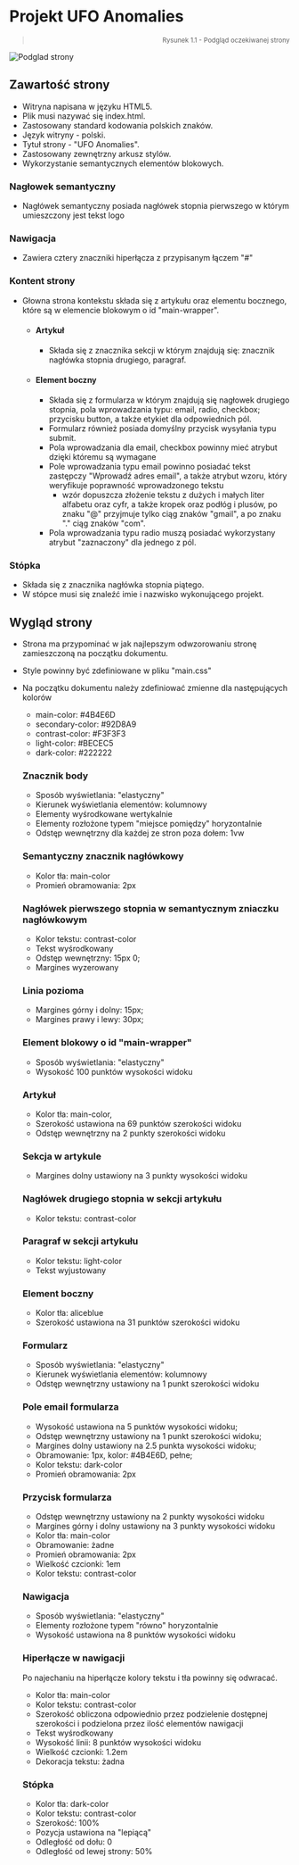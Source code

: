 # Projekt UFO Anomalies

> <div align="right"><sub>Rysunek 1.1 - Podgląd oczekiwanej strony</sub></div>

![Podglad strony](https://user-images.githubusercontent.com/125214141/219973113-32066abc-86c5-4c45-af70-4fb416f73e57.png)

## Zawartość strony

  - Witryna napisana w języku HTML5.
  - Plik musi nazywać się index.html.
  - Zastosowany standard kodowania polskich znaków.
  - Język witryny - polski.
  - Tytuł strony - "UFO Anomalies".
  - Zastosowany zewnętrzny arkusz stylów.
  - Wykorzystanie semantycznych elementów blokowych.
  ### Nagłowek semantyczny
  - Nagłówek semantyczny posiada nagłówek stopnia pierwszego w którym umieszczony jest tekst logo 
  ### Nawigacja
  - Zawiera cztery znaczniki hiperłącza z przypisanym łączem "#"
  ### Kontent strony
  - Głowna strona kontekstu składa się z artykułu oraz elementu bocznego, które są w elemencie blokowym o id "main-wrapper".
    - #### Artykuł
      - Składa się z znacznika sekcji w którym znajdują się: znacznik nagłówka stopnia drugiego, paragraf.
    - #### Element boczny
      - Składa się z formularza w którym znajdują się nagłowek drugiego stopnia, pola wprowadzania typu: email, radio, checkbox; przycisku button, a także etykiet dla odpowiednich pól.
      - Formularz również posiada domyślny przycisk wysyłania typu submit.
      - Pola wprowadzania dla email, checkbox powinny mieć atrybut dzięki któremu są wymagane
      - Pole wprowadzania typu email powinno posiadać tekst zastępczy "Wprowadź adres email", a także atrybut wzoru, który weryfikuje poprawność wprowadzonego tekstu
        - wzór dopuszcza złożenie tekstu z dużych i małych liter alfabetu oraz cyfr, a także kropek oraz podłóg i plusów, po znaku "@" przyjmuje tylko ciąg znaków "gmail", a po znaku "." ciąg znaków "com".
      - Pola wprowadzania typu radio muszą posiadać wykorzystany atrybut "zaznaczony" dla jednego z pól.
  ### Stópka
  - Składa się z znacznika nagłówka stopnia piątego.
  - W stópce musi się znaleźć imie i nazwisko wykonującego projekt.

## Wygląd strony

- Strona ma przypominać w jak najlepszym odwzorowaniu stronę zamieszczoną na początku dokumentu.
- Style powinny być zdefiniowane w pliku "main.css"
- Na początku dokumentu należy zdefiniować zmienne dla następujących kolorów
  - main-color: #4B4E6D
  - secondary-color: #92D8A9
  - contrast-color: #F3F3F3
  - light-color: #BECEC5
  - dark-color: #222222


  ### Znacznik body
  - Sposób wyświetlania: "elastyczny"
  - Kierunek wyświetlania elementów: kolumnowy
  - Elementy wyśrodkowane wertykalnie
  - Elementy rozłożone typem "miejsce pomiędzy" horyzontalnie
  - Odstęp wewnętrzny dla każdej ze stron poza dołem: 1vw

  ### Semantyczny znacznik nagłówkowy
  - Kolor tła: main-color
  - Promień obramowania: 2px

  ### Nagłówek pierwszego stopnia w semantycznym zniaczku nagłówkowym
  - Kolor tekstu: contrast-color
  - Tekst wyśrodkowany
  - Odstęp wewnętrzny: 15px 0;
  - Margines wyzerowany
  ### Linia pozioma
  - Margines górny i dolny: 15px;
  - Margines prawy i lewy: 30px;

  ### Element blokowy o id "main-wrapper"
  - Sposób wyświetlania: "elastyczny"
  - Wysokość 100 punktów wysokości widoku

  ### Artykuł
  - Kolor tła: main-color,
  - Szerokość ustawiona na 69 punktów szerokości widoku
  - Odstęp wewnętrzny na 2 punkty szerokości widoku

  ### Sekcja w artykule
  - Margines dolny ustawiony na 3 punkty wysokości widoku

  ### Nagłówek drugiego stopnia w sekcji artykułu
  - Kolor tekstu: contrast-color

  ### Paragraf w sekcji artykułu
  - Kolor tekstu: light-color
  - Tekst wyjustowany

  ### Element boczny
  - Kolor tła: aliceblue
  - Szerokość ustawiona na 31 punktów szerokości widoku

  ### Formularz
  - Sposób wyświetlania: "elastyczny"
  - Kierunek wyświetlania elementów: kolumnowy
  - Odstęp wewnętrzny ustawiony na 1 punkt szerokości widoku

  ### Pole email formularza
  - Wysokość ustawiona na 5 punktów wysokości widoku;
  - Odstęp wewnętrzny ustawiony na 1 punkt szerokości widoku;
  - Margines dolny ustawiony na 2.5 punkta wysokości widoku;
  - Obramowanie: 1px, kolor: #4B4E6D, pełne;
  - Kolor tekstu: dark-color
  - Promień obramowania: 2px

  ### Przycisk formularza
  - Odstęp wewnętrzny ustawiony na 2 punkty wysokości widoku
  - Margines górny i dolny ustawiony na 3 punkty wysokości widoku
  - Kolor tła: main-color
  - Obramowanie: żadne
  - Promień obramowania: 2px
  - Wielkość czcionki: 1em
  - Kolor tekstu: contrast-color

  ### Nawigacja
  - Sposób wyświetlania: "elastyczny"
  - Elementy rozłożone typem "równo" horyzontalnie
  - Wysokość ustawiona na 8 punktów wysokości widoku

  ### Hiperłącze w nawigacji
  Po najechaniu na hiperłącze kolory tekstu i tła powinny się odwracać.
  - Kolor tła: main-color
  - Kolor tekstu: contrast-color
  - Szerokość obliczona odpowiednio przez podzielenie dostępnej szerokości i podzielona przez ilość elementów nawigacji
  - Tekst wyśrodkowany
  - Wysokość linii: 8 punktów wysokości widoku
  - Wielkość czcionki: 1.2em
  - Dekoracja tekstu: żadna

  ### Stópka
  - Kolor tła: dark-color
  - Kolor tekstu: contrast-color
  - Szerokość: 100%
  - Pozycja ustawiona na "lepiącą"
  - Odległość od dołu: 0
  - Odległość od lewej strony: 50%
